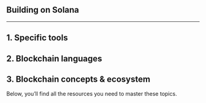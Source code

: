 ## Building on Solana

---

## 1. Specific tools  


## 2. Blockchain languages  


## 3. Blockchain concepts & ecosystem  


Below, you’ll find all the resources you need to master these topics.